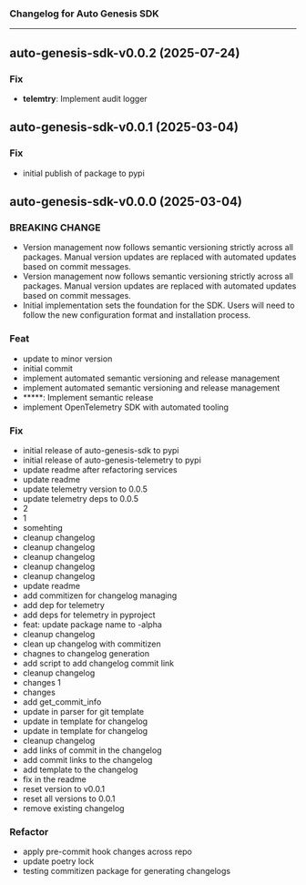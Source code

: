 ### Changelog for Auto Genesis SDK
---

## auto-genesis-sdk-v0.0.2 (2025-07-24)

### Fix

- **telemtry**: Implement audit logger

## auto-genesis-sdk-v0.0.1 (2025-03-04)

### Fix

- initial publish of package to pypi

## auto-genesis-sdk-v0.0.0 (2025-03-04)

### BREAKING CHANGE

- Version management now follows semantic versioning strictly
across all packages. Manual version updates are replaced with automated
updates based on commit messages.
- Version management now follows semantic versioning strictly
across all packages. Manual version updates are replaced with automated
updates based on commit messages.
- Initial implementation sets the foundation for the SDK.
Users will need to follow the new configuration format and installation process.

### Feat

- update to minor version
- initial commit
- implement automated semantic versioning and release management
- implement automated semantic versioning and release management
- *****: Implement semantic release
- implement OpenTelemetry SDK with automated tooling

### Fix

- initial release of auto-genesis-sdk to pypi
- initial release of auto-genesis-telemetry to pypi
- update readme after refactoring services
- update readme
- update telemetry version to 0.0.5
- update telemetry deps to 0.0.5
- 2
- 1
- somehting
- cleanup changelog
- cleanup changelog
- cleanup changelog
- cleanup changelog
- cleanup changelog
- update readme
- add commitizen for changelog managing
- add dep for telemetry
- add deps for telemetry in pyproject
- feat: update package name to -alpha
- cleanup changelog
- clean up changelog with commitizen
- chagnes to changelog generation
- add script to add changelog commit link
- cleanup changelog
- changes 1
- changes
- add get_commit_info
- update in parser for git template
- update in template for changelog
- update in template for changelog
- cleanup changelog
- add links of commit in the changelog
- add commit links to the changelog
- add template to the changelog
- fix in the readme
- reset version to v0.0.1
- reset all versions to 0.0.1
- remove existing changelog

### Refactor

- apply pre-commit hook changes across repo
- update poetry lock
- testing commitizen package for generating changelogs
